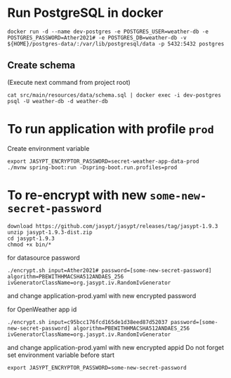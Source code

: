 # Run PostgreSQL in docker
```
docker run -d --name dev-postgres -e POSTGRES_USER=weather-db -e POSTGRES_PASSWORD=Ather2021# -e POSTGRES_DB=weather-db -v ${HOME}/postgres-data/:/var/lib/postgresql/data -p 5432:5432 postgres
```
## Create schema
(Execute next command from project root)
```
cat src/main/resources/data/schema.sql | docker exec -i dev-postgres psql -U weather-db -d weather-db
```

# To run application with profile `prod` 
Create environment variable
```
export JASYPT_ENCRYPTOR_PASSWORD=secret-weather-app-data-prod
./mvnw spring-boot:run -Dspring-boot.run.profiles=prod
```

# To re-encrypt with new `some-new-secret-password`
```
download https://github.com/jasypt/jasypt/releases/tag/jasypt-1.9.3
unzip jasypt-1.9.3-dist.zip
cd jasypt-1.9.3
chmod +x bin/*
``` 

for datasource password 
```
./encrypt.sh input=Ather2021# password=[some-new-secret-password] algorithm=PBEWITHHMACSHA512ANDAES_256 ivGeneratorClassName=org.jasypt.iv.RandomIvGenerator
```
and change application-prod.yaml with new encrypted password

for OpenWeather app id
```
./encrypt.sh input=c95bcc176fcd165de1d38eed87d52037 password=[some-new-secret-password] algorithm=PBEWITHHMACSHA512ANDAES_256 ivGeneratorClassName=org.jasypt.iv.RandomIvGenerator
``` 
and change application-prod.yaml with new encrypted appid
Do not forget set environment variable before start
```
export JASYPT_ENCRYPTOR_PASSWORD=some-new-secret-password
``` 
